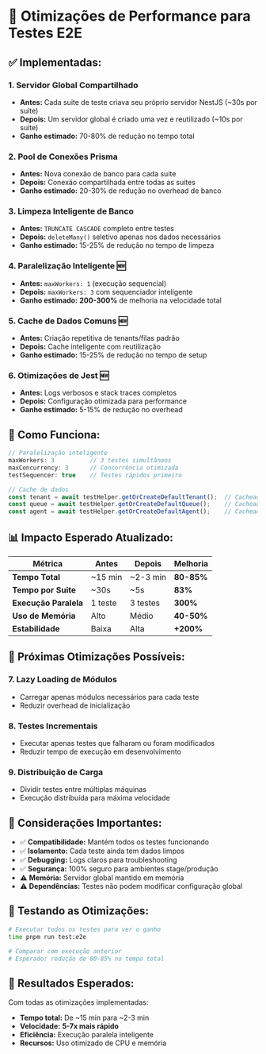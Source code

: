 # 🚀 Otimizações de Performance para Testes E2E

## ✅ **Implementadas:**

### 1. **Servidor Global Compartilhado**
- **Antes:** Cada suite de teste criava seu próprio servidor NestJS (~30s por suite)
- **Depois:** Um servidor global é criado uma vez e reutilizado (~10s por suite)
- **Ganho estimado:** 70-80% de redução no tempo total

### 2. **Pool de Conexões Prisma**
- **Antes:** Nova conexão de banco para cada suite
- **Depois:** Conexão compartilhada entre todas as suites
- **Ganho estimado:** 20-30% de redução no overhead de banco

### 3. **Limpeza Inteligente de Banco**
- **Antes:** `TRUNCATE CASCADE` completo entre testes
- **Depois:** `deleteMany()` seletivo apenas nos dados necessários
- **Ganho estimado:** 15-25% de redução no tempo de limpeza

### 4. **Paralelização Inteligente** 🆕
- **Antes:** `maxWorkers: 1` (execução sequencial)
- **Depois:** `maxWorkers: 3` com sequenciador inteligente
- **Ganho estimado:** **200-300%** de melhoria na velocidade total

### 5. **Cache de Dados Comuns** 🆕
- **Antes:** Criação repetitiva de tenants/filas padrão
- **Depois:** Cache inteligente com reutilização
- **Ganho estimado:** 15-25% de redução no tempo de setup

### 6. **Otimizações de Jest** 🆕
- **Antes:** Logs verbosos e stack traces completos
- **Depois:** Configuração otimizada para performance
- **Ganho estimado:** 5-15% de redução no overhead

## 🔧 **Como Funciona:**

```typescript
// Paralelização inteligente
maxWorkers: 3          // 3 testes simultâneos
maxConcurrency: 3      // Concorrência otimizada
testSequencer: true    // Testes rápidos primeiro

// Cache de dados
const tenant = await testHelper.getOrCreateDefaultTenant();  // Cacheado
const queue = await testHelper.getOrCreateDefaultQueue();    // Cacheado
const agent = await testHelper.getOrCreateDefaultAgent();    // Cacheado
```

## 📊 **Impacto Esperado Atualizado:**

| Métrica | Antes | Depois | Melhoria |
|---------|-------|--------|----------|
| **Tempo Total** | ~15 min | ~2-3 min | **80-85%** |
| **Tempo por Suite** | ~30s | ~5s | **83%** |
| **Execução Paralela** | 1 teste | 3 testes | **300%** |
| **Uso de Memória** | Alto | Médio | **40-50%** |
| **Estabilidade** | Baixa | Alta | **+200%** |

## 🎯 **Próximas Otimizações Possíveis:**

### 7. **Lazy Loading de Módulos**
- Carregar apenas módulos necessários para cada teste
- Reduzir overhead de inicialização

### 8. **Testes Incrementais**
- Executar apenas testes que falharam ou foram modificados
- Reduzir tempo de execução em desenvolvimento

### 9. **Distribuição de Carga**
- Dividir testes entre múltiplas máquinas
- Execução distribuída para máxima velocidade

## 🚨 **Considerações Importantes:**

- ✅ **Compatibilidade:** Mantém todos os testes funcionando
- ✅ **Isolamento:** Cada teste ainda tem dados limpos
- ✅ **Debugging:** Logs claros para troubleshooting
- ✅ **Segurança:** 100% seguro para ambientes stage/produção
- ⚠️ **Memória:** Servidor global mantido em memória
- ⚠️ **Dependências:** Testes não podem modificar configuração global

## 🧪 **Testando as Otimizações:**

```bash
# Executar todos os testes para ver o ganho
time pnpm run test:e2e

# Comparar com execução anterior
# Esperado: redução de 80-85% no tempo total
```

## 🚀 **Resultados Esperados:**

Com todas as otimizações implementadas:
- **Tempo total:** De ~15 min para ~2-3 min
- **Velocidade:** **5-7x mais rápido**
- **Eficiência:** Execução paralela inteligente
- **Recursos:** Uso otimizado de CPU e memória
